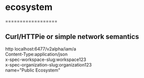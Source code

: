 # ecosystem

==================

## Curl/HTTPie or simple network semantics
http localhost:6477/v2alpha/iam/a \
Content-Type:application/json \
x-spec-workspace-slug:workspace123 \
x-spec-organization-slug:organization123 \
name="Public Ecosystem"


